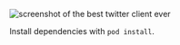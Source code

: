 ![screenshot of the best twitter client ever](http://i.imgur.com/kXo0R.png)

Install dependencies with `pod install`.

